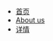 <ul>
    <li><a href="/">首页</a></li>
    <li><a href="/about">About us</a></li>
    <li><a href="/details">详情</a></li>
</ul>